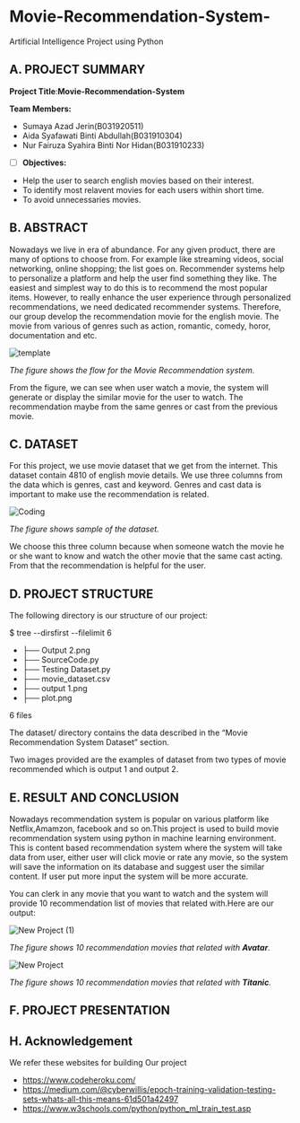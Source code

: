 # Movie-Recommendation-System-
Artificial Intelligence Project using Python
## A. PROJECT SUMMARY

**Project Title**:**Movie-Recommendation-System**

**Team Members:** 
- Sumaya Azad Jerin(B031920511)
- Aida Syafawati Binti Abdullah(B031910304)
- Nur Fairuza Syahira Binti Nor Hidan(B031910233)



- [ ] **Objectives:**
- Help the user to search english movies based on their interest.
- To identify most relavent movies for each users within short time.
- To avoid unnecessaries movies.












##  B. ABSTRACT 

Nowadays we live in era of abundance. For any given product, there are many of options to choose from. For example like streaming videos, social networking, online shopping; the list goes on. Recommender systems help to personalize a platform and help the user find something they like. The easiest and simplest way to do this is to recommend the most popular items. However, to really enhance the user experience through personalized recommendations, we need dedicated recommender systems. Therefore, our group develop the recommendation movie for the english movie. The movie from various of genres such as action, romantic, comedy, horor, documentation and etc.




![template](https://user-images.githubusercontent.com/82071078/123038802-a5784a80-d423-11eb-9da7-26e2d5bcdadc.jpg)

*The figure shows the flow for the Movie Recommendation system.*

From the figure, we can see when user watch a movie, the system will generate or display the similar movie for the user to watch. The recommendation maybe from the same genres or cast from the previous movie.





## C.  DATASET
For this project, we use movie dataset that we get from the internet. This dataset contain 4810 of english movie details. We use three columns from the data which is genres, cast and keyword. Genres and cast data is important to make use the recommendation is related.


![Coding](https://github.com/SumayaAzadJerin/Movie-Recommendation-System-/blob/main/SAVE_20210625_111141.jpg)

*The figure shows sample of the dataset.* 




We choose this three column because when someone watch the movie he or she want to know and watch the other movie that the same cast acting. From that the recommendation is helpful for the user.










## D.   PROJECT STRUCTURE

The following directory is our structure of our project:

$ tree --dirsfirst --filelimit 6

- ├── Output 2.png
- ├── SourceCode.py
- ├── Testing Dataset.py
- ├── movie_dataset.csv
- ├── output 1.png
- ├── plot.png

6 files

The dataset/ directory contains the data described in the “Movie Recommendation System Dataset” section.

Two images provided are the examples of dataset from two types of movie recommended which is output 1 and output 2.







## E.  RESULT AND CONCLUSION



Nowadays recommendation system is popular on various platform like Netflix,Amamzon, facebook and so on.This project is used to build movie recommendation system using python in machine learning environment. This is content based recommendation system where the system will take data from user, either user will click movie or rate any movie, so the system will save the information on its database and  suggest user the similar content. If user put more input the system will be more accurate.

 You can clerk in any movie that you want to watch and the system will provide 10 recommendation list of movies that related with.Here are our output:





![New Project (1)](https://user-images.githubusercontent.com/82071078/123362928-16df0700-d5a4-11eb-9dd0-d50eb7820762.jpg)

*The figure shows 10 recommendation movies that related with ***Avatar***.* 


![New Project](https://user-images.githubusercontent.com/82071078/123363041-51e13a80-d5a4-11eb-815d-c258206f41d9.jpg)

*The figure shows 10 recommendation movies that related with ***Titanic***.*



## F.   PROJECT PRESENTATION 





##  H. Acknowledgement
We refer these websites for building Our project
- https://www.codeheroku.com/
- https://medium.com/@cyberwillis/epoch-training-validation-testing-sets-whats-all-this-means-61d501a42497
- https://www.w3schools.com/python/python_ml_train_test.asp

